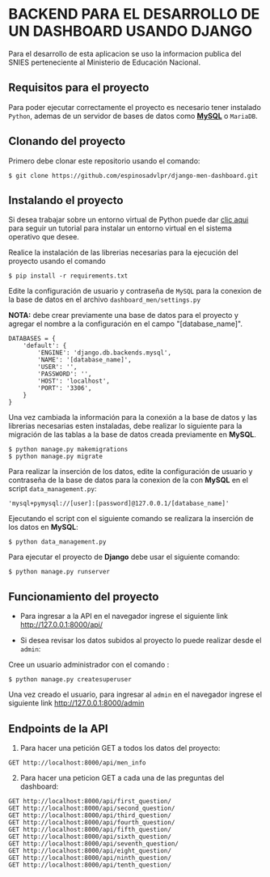 # BACKEND PARA EL DESARROLLO DE UN DASHBOARD USANDO DJANGO

Para el desarrollo de esta aplicacion se uso la informacion publica del SNIES perteneciente
al Ministerio de Educación Nacional.

## Requisitos para el proyecto

Para poder ejecutar correctamente el proyecto es necesario tener instalado `Python`,
ademas de un servidor de bases de datos como **[MySQL](https://dev.mysql.com/downloads/workbench/)** o `MariaDB`.

## Clonando del proyecto

Primero debe clonar este repositorio usando el comando:

```
$ git clone https://github.com/espinosadvlpr/django-men-dashboard.git
```

## Instalando el proyecto

Si desea trabajar sobre un entorno virtual de Python puede dar [clic aqui](https://www.geeksforgeeks.org/creating-python-virtual-environment-windows-linux/)
para seguir un tutorial para instalar un entorno virtual en el sistema operativo que desee.

Realice la instalación de las librerias necesarias para la ejecución del proyecto usando el comando

```
$ pip install -r requirements.txt
```

Edite la configuración de usuario y contraseña de `MySQL` para la conexion de la base de datos en el archivo `dashboard_men/settings.py`

**NOTA:** debe crear previamente una base de datos para el proyecto y agregar el nombre a la configuración en el campo "[database_name]".

```
DATABASES = {
    'default': {
        'ENGINE': 'django.db.backends.mysql',
        'NAME': '[database_name]',
        'USER': '',
        'PASSWORD': '',
        'HOST': 'localhost',
        'PORT': '3306',
    }
}
```

Una vez cambiada la información para la conexión a la base de datos y las librerias necesarias esten instaladas, debe realizar lo siguiente para la migración
de las tablas a la base de datos creada previamente en **MySQL**.

```
$ python manage.py makemigrations
$ python manage.py migrate
```

Para realizar la inserción de los datos, edite la configuración de usuario y contraseña de la base de datos para la conexion de la con **MySQL**
en el script `data_management.py`:

```
'mysql+pymysql://[user]:[password]@127.0.0.1/[database_name]'
```

Ejecutando el script con el siguiente comando se realizara la inserción de los datos en **MySQL**:

```
$ python data_management.py
```

Para ejecutar el proyecto de **Django** debe usar el siguiente comando:

```
$ python manage.py runserver
```

## Funcionamiento del proyecto

- Para ingresar a la API en el navegador ingrese el siguiente link <http://127.0.0.1:8000/api/>

- Si desea revisar los datos subidos al proyecto lo puede realizar desde el `admin`:

Cree un usuario administrador con el comando :

```
$ python manage.py createsuperuser
```

Una vez creado el usuario, para ingresar al `admin` en el navegador ingrese el siguiente link <http://127.0.0.1:8000/admin>

## Endpoints de la API

1. Para hacer una petición GET a todos los datos del proyecto:

```
GET http://localhost:8000/api/men_info
```

2. Para hacer una peticion GET a cada una de las preguntas del dashboard:

```
GET http://localhost:8000/api/first_question/
GET http://localhost:8000/api/second_question/
GET http://localhost:8000/api/third_question/
GET http://localhost:8000/api/fourth_question/
GET http://localhost:8000/api/fifth_question/
GET http://localhost:8000/api/sixth_question/
GET http://localhost:8000/api/seventh_question/
GET http://localhost:8000/api/eight_question/
GET http://localhost:8000/api/ninth_question/
GET http://localhost:8000/api/tenth_question/
```
